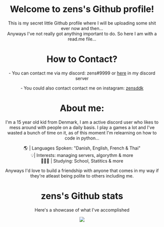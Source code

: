 <!-- ![Header](./header.png) -->
<div align="center">

</p>
<div align="center">
<h1 align="center">Welcome to zens's Github profile!</h1>
  This is my secret little Github profile where I will be uploading some shit ever now and then...
 <div align="center">
 Anyways I've not really got anything important to do. So here I am with a read.me file...
</p>
<div align="center">

<div align="center"> 
<h1 align="center">How to Contact?</h1>
<h align="center">- You can contact me via my discord: zens#9999 or <a href="https://discord.gg/ek7vMjbqAb">here</a> in my discord server
</p>
<h align="center">- You could also contact contact me on instagram: <a href="https://www.instagram.com/zensddk/">zensddk</a>
<h
<div align="center"> 
</p>
<h1 align="center">About me:</h1>

<div align="center"> 
I'm a 15 year old kid from Denmark, I am a active discord user who likes to mess around with people on a daily basis. I play a games a lot and I've wasted a bunch of time on it, as of this moment I'm relearning on how to code in python...
</p>
<div align="center"> 
 🌎 | Languages Spoken: "Danish, English, French & Thai"
 <div align="center"> 
 💡| Interests: managing servers, algorythm & more
 <div align="center"> 
 🧑🏽‍🎓 | Studying: School, Statitics & more
 
 </p>
Anyways I'd love to build a friendship with anyone that comes in my way if they're atleast being polite to others including me.

<!---
Nordiczens/Nordiczens is a `README.md` repository (this file) is viewed on my GitHub profile.
--->

<h1 align="center">zens's Github stats</h1>
</p>
<div align="center"> 
Here's a showcase of what I've accomplished 
<a href="https://github.com/Nordiczens"></a>
<p align="center">
  <img src="https://github-readme-stats.vercel.app/api?username=Nordiczens&theme=midnight-purple&show_icons=true" />
</p>

<!-- ![zens's GitHub stats](https://github-readme-stats.vercel.app/api?username=Nordiczens&theme=midnight-blue&show_icons=true)
 -->


<!-- ![Footer](./footer.png) -->
